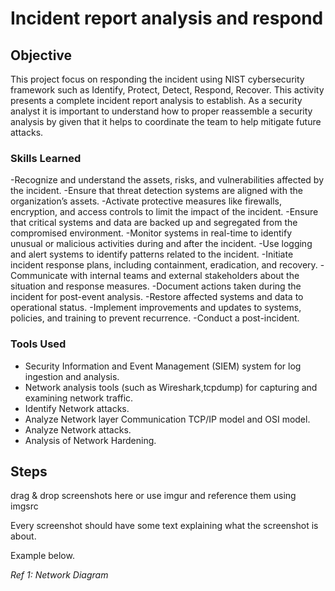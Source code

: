 # Incident report analysis and respond

## Objective


This project focus on responding the incident using NIST cybersecurity framework such as Identify, Protect, Detect, Respond, Recover. This activity presents a complete incident report analysis to establish. As a security analyst it is important to understand how to proper reassemble a security analysis by given that it helps to coordinate the team to help mitigate future attacks. 
### Skills Learned


-Recognize and understand the assets, risks, and vulnerabilities affected by the incident.
-Ensure that threat detection systems are aligned with the organization’s assets.
-Activate protective measures like firewalls, encryption, and access controls to limit the impact of the incident.
-Ensure that critical systems and data are backed up and segregated from the compromised environment.
-Monitor systems in real-time to identify unusual or malicious activities during and after the incident.
-Use logging and alert systems to identify patterns related to the incident.
-Initiate incident response plans, including containment, eradication, and recovery.
-Communicate with internal teams and external stakeholders about the situation and response measures.
-Document actions taken during the incident for post-event analysis.
-Restore affected systems and data to operational status.
-Implement improvements and updates to systems, policies, and training to prevent recurrence.
-Conduct a post-incident.
### Tools Used

- Security Information and Event Management (SIEM) system for log ingestion and analysis.
- Network analysis tools (such as Wireshark,tcpdump) for capturing and examining network traffic.
- Identify Network attacks.
- Analyze Network layer Communication TCP/IP model and OSI model.
- Analyze Network attacks.
- Analysis of Network Hardening.  

## Steps
drag & drop screenshots here or use imgur and reference them using imgsrc

Every screenshot should have some text explaining what the screenshot is about.

Example below.

*Ref 1: Network Diagram*
